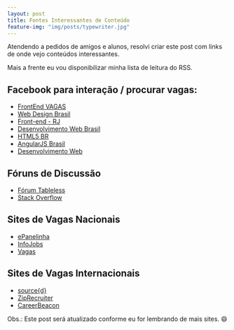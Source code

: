 ```yaml
---
layout: post
title: Fontes Interessantes de Conteúdo
feature-img: "img/posts/typewriter.jpg"
---
```


Atendendo a pedidos de amigos e alunos, resolvi criar este post com links de onde vejo conteúdos interessantes.

Mais a frente eu vou disponibilizar minha lista de leitura do RSS.

## Facebook para interação / procurar vagas:

- [FrontEnd VAGAS](https://www.facebook.com/groups/frontendvagas/)
- [Web Design Brasil](https://www.facebook.com/groups/WebDesignBR/)
- [Front-end - RJ](https://www.facebook.com/groups/frontendrj/)
- [Desenvolvimento Web Brasil](https://www.facebook.com/groups/devwebbrasil/)
- [HTML5 BR](https://www.facebook.com/groups/html5.br/)
- [AngularJS Brasil](https://www.facebook.com/groups/angularjsbrasil/)
- [Desenvolvimento Web](https://www.facebook.com/groups/desenvolvimentowebbrasil/)

## Fóruns de Discussão

- [Fórum Tableless](http://forum.tableless.com.br/)
- [Stack Overflow](http://stackoverflow.com)

## Sites de Vagas Nacionais

- [ePanelinha](http://www.e-panelinha.com.br/)
- [InfoJobs](http://www.infojobs.com.br/)
- [Vagas](http://www.vagas.com.br)

## Sites de Vagas Internacionais

- [source{d}](http://sourced.ai/)
- [ZipRecruiter](https://www.ziprecruiter.com/)
- [CareerBeacon](https://www.careerbeacon.com/)

Obs.: Este post será atualizado conforme eu for lembrando de mais sites. :smile:
